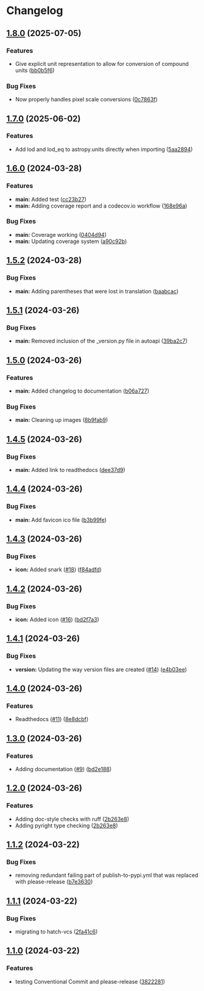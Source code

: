 # Changelog

## [1.8.0](https://github.com/CoreySpohn/lod_unit/compare/v1.7.0...v1.8.0) (2025-07-05)


### Features

* Give explicit unit representation to allow for conversion of compound units ([bb0b5f6](https://github.com/CoreySpohn/lod_unit/commit/bb0b5f654e6291fdce8f2e49f87bc27da195b8e3))


### Bug Fixes

* Now properly handles pixel scale conversions ([0c7863f](https://github.com/CoreySpohn/lod_unit/commit/0c7863f485fe848a0c5bdef702f4f54bf0a13d06))

## [1.7.0](https://github.com/CoreySpohn/lod_unit/compare/v1.6.0...v1.7.0) (2025-06-02)


### Features

* Add lod and lod_eq to astropy.units directly when importing ([5aa2894](https://github.com/CoreySpohn/lod_unit/commit/5aa289470926427c50bde14f2cbb63bd808c222a))

## [1.6.0](https://github.com/CoreySpohn/lod_unit/compare/v1.5.2...v1.6.0) (2024-03-28)


### Features

* **main:** Added test ([cc23b27](https://github.com/CoreySpohn/lod_unit/commit/cc23b27486e29285fafacc9458964b52589786d8))
* **main:** Adding coverage report and a codecov.io workflow ([168e96a](https://github.com/CoreySpohn/lod_unit/commit/168e96a9ca3f7145abd165fb8d85dd9715bbd43b))


### Bug Fixes

* **main:** Coverage working ([0404d94](https://github.com/CoreySpohn/lod_unit/commit/0404d94fd28678efbdc665055696a55d5e37b02f))
* **main:** Updating coverage system ([a90c92b](https://github.com/CoreySpohn/lod_unit/commit/a90c92b74aa69c306a72ca41881849ab0ec687a8))

## [1.5.2](https://github.com/CoreySpohn/lod_unit/compare/v1.5.1...v1.5.2) (2024-03-28)


### Bug Fixes

* **main:** Adding parentheses that were lost in translation ([baabcac](https://github.com/CoreySpohn/lod_unit/commit/baabcac54ce5d9b4ed0811078f1c0adcf47870c6))

## [1.5.1](https://github.com/CoreySpohn/lod_unit/compare/v1.5.0...v1.5.1) (2024-03-26)


### Bug Fixes

* **main:** Removed inclusion of the _version.py file in autoapi ([39ba2c7](https://github.com/CoreySpohn/lod_unit/commit/39ba2c7c248b93bc5d838f0b798f8cf454e12d5d))

## [1.5.0](https://github.com/CoreySpohn/lod_unit/compare/v1.4.5...v1.5.0) (2024-03-26)


### Features

* **main:** Added changelog to documentation ([b06a727](https://github.com/CoreySpohn/lod_unit/commit/b06a72755489451ee7a74f518a8309eaa6606c6f))


### Bug Fixes

* **main:** Cleaning up images ([8b9fab9](https://github.com/CoreySpohn/lod_unit/commit/8b9fab9378c091fd4a270ff7ec95126aac91a4a8))

## [1.4.5](https://github.com/CoreySpohn/lod_unit/compare/v1.4.4...v1.4.5) (2024-03-26)


### Bug Fixes

* **main:** Added link to readthedocs ([dee37d9](https://github.com/CoreySpohn/lod_unit/commit/dee37d9041da7be1e036ace6f709edf3b13c5b12))

## [1.4.4](https://github.com/CoreySpohn/lod_unit/compare/v1.4.3...v1.4.4) (2024-03-26)


### Bug Fixes

* **main:** Add favicon ico file ([b3b99fe](https://github.com/CoreySpohn/lod_unit/commit/b3b99feea24a47e0d7bce8468852e2905fb1c8c3))

## [1.4.3](https://github.com/CoreySpohn/lod_unit/compare/v1.4.2...v1.4.3) (2024-03-26)


### Bug Fixes

* **icon:** Added snark ([#18](https://github.com/CoreySpohn/lod_unit/issues/18)) ([f84adfd](https://github.com/CoreySpohn/lod_unit/commit/f84adfdd3d08963b0dcfff6157485727c3b61ac7))

## [1.4.2](https://github.com/CoreySpohn/lod_unit/compare/v1.4.1...v1.4.2) (2024-03-26)


### Bug Fixes

* **icon:** Added icon ([#16](https://github.com/CoreySpohn/lod_unit/issues/16)) ([bd2f7a3](https://github.com/CoreySpohn/lod_unit/commit/bd2f7a37862294d8fa7ed96fa48985a390ce1b87))

## [1.4.1](https://github.com/CoreySpohn/lod_unit/compare/v1.4.0...v1.4.1) (2024-03-26)


### Bug Fixes

* **version:** Updating the way version files are created ([#14](https://github.com/CoreySpohn/lod_unit/issues/14)) ([e4b03ee](https://github.com/CoreySpohn/lod_unit/commit/e4b03ee7723105226391d56a89feebfc479c3268))

## [1.4.0](https://github.com/CoreySpohn/lod_unit/compare/v1.3.0...v1.4.0) (2024-03-26)


### Features

* Readthedocs ([#11](https://github.com/CoreySpohn/lod_unit/issues/11)) ([8e8dcbf](https://github.com/CoreySpohn/lod_unit/commit/8e8dcbffc20dba243abb6bb064319588a6a7e704))

## [1.3.0](https://github.com/CoreySpohn/lod_unit/compare/v1.2.0...v1.3.0) (2024-03-26)


### Features

* Adding documentation ([#9](https://github.com/CoreySpohn/lod_unit/issues/9)) ([bd2e188](https://github.com/CoreySpohn/lod_unit/commit/bd2e18888891f3ec2ee848235c110f4b46c99412))

## [1.2.0](https://github.com/CoreySpohn/lod_unit/compare/v1.1.2...v1.2.0) (2024-03-26)


### Features

* Adding doc-style checks with ruff ([2b263e8](https://github.com/CoreySpohn/lod_unit/commit/2b263e8bc782b604cfab4272d086fabe08d1420c))
* Adding pyright type checking ([2b263e8](https://github.com/CoreySpohn/lod_unit/commit/2b263e8bc782b604cfab4272d086fabe08d1420c))

## [1.1.2](https://github.com/CoreySpohn/lod_unit/compare/v1.1.1...v1.1.2) (2024-03-22)


### Bug Fixes

* removing redundant failing part of publish-to-pypi.yml that was replaced with please-release ([b7e3630](https://github.com/CoreySpohn/lod_unit/commit/b7e36304f99271515cafd76533525b366855d2cb))

## [1.1.1](https://github.com/CoreySpohn/lod_unit/compare/v1.1.0...v1.1.1) (2024-03-22)


### Bug Fixes

* migrating to hatch-vcs ([2fa41c6](https://github.com/CoreySpohn/lod_unit/commit/2fa41c6dab133e676806e56b8d7310c2fce9fe29))

## [1.1.0](https://github.com/CoreySpohn/lod_unit/compare/v1.0.4...v1.1.0) (2024-03-22)


### Features

* testing Conventional Commit and please-release ([3822281](https://github.com/CoreySpohn/lod_unit/commit/38222814138e11214c617b743951131761b23bdd))
